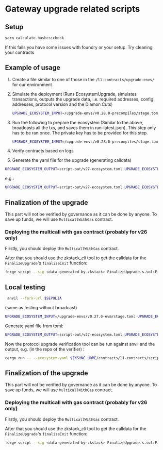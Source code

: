 # Gateway upgrade related scripts

## Setup

```sh
yarn calculate-hashes:check
```

If this fails you have some issues with foundry or your setup. Try cleaning your contracts

## Example of usage

1. Create a file similar to one of those in the `/l1-contracts/upgrade-envs/` for our environment

2. Simulate the deployment (Runs EcosystemUpgrade, simulates transactions, outputs the upgrade data, i.e. required addresses, config addresses, protocol version and the Diamon Cuts)

   ```sh
   UPGRADE_ECOSYSTEM_INPUT=/upgrade-envs/v0.28.0-precompiles/stage.toml UPGRADE_ECOSYSTEM_OUTPUT=/script-out/v28-ecosystem.toml forge script --sig "run()" EcosystemUpgrade --ffi --rpc-url $SEPOLIA --gas-limit 20000000000
   ```

3. Run the following to prepare the ecosystem (Similar to the above, broadcasts all the txs, and saves them in run-latest.json). This step only has to be ran once. The private key has to be provided for this step.

   ```sh
   UPGRADE_ECOSYSTEM_INPUT=/upgrade-envs/v0.28.0-precompiles/stage.toml UPGRADE_ECOSYSTEM_OUTPUT=/script-out/v28-ecosystem.toml forge script --sig "run()" EcosystemUpgrade --ffi --rpc-url $SEPOLIA --gas-limit 20000000000 --broadcast --slow
   ```

4. Verify contracts based on logs

5. Generate the yaml file for the upgrade (generating calldata)

```sh
UPGRADE_ECOSYSTEM_OUTPUT=script-out/v27-ecosystem.toml UPGRADE_ECOSYSTEM_OUTPUT_TRANSACTIONS=broadcast/EcosystemUpgrade.s.sol/<CHAIN_ID>/run-latest.json yarn upgrade-yaml-output-generator
```

e.g.:

```sh
UPGRADE_ECOSYSTEM_OUTPUT=script-out/v27-ecosystem.toml UPGRADE_ECOSYSTEM_OUTPUT_TRANSACTIONS=broadcast/EcosystemUpgrade.s.sol/11155111/run-latest.json yarn upgrade-yaml-output-generator
```

## Finalization of the upgrade

This part will not be verified by governance as it can be done by anyone. To save up funds, we will use `MulticallWithGas` contract.

### Deploying the multicall with gas contract (probably for v26 only)

Firstly, you should deploy the `MulticallWithGas` contract.

After that you should use the zkstack_cli tool to get the calldata for the `FinalizeUpgrade`'s `finalizeInit` function:

```sh
forge script --sig <data-generated-by-zkstack> FinalizeUpgrade.s.sol:FinalizeUpgrade --ffi --rpc-url <rpc-url> --gas-limit 20000000000 --broadcast --slow
```

## Local testing

```sh
 anvil --fork-url $SEPOLIA
```

(same as testing without broadcast)
```sh 
UPGRADE_ECOSYSTEM_INPUT=/upgrade-envs/v0.27.0-evm/stage.toml UPGRADE_ECOSYSTEM_OUTPUT=/script-out/v27-ecosystem.toml forge script --sig "run()" EcosystemUpgrade --ffi --rpc-url localhost:8545 --gas-limit 20000000000 --broadcast --slow --private-key 0xac0974bec39a17e36ba4a6b4d238ff944bacb478cbed5efcae784d7bf4f2ff80
```

Generate yaml file from toml: 
```sh
UPGRADE_ECOSYSTEM_OUTPUT=script-out/v27-ecosystem.toml UPGRADE_ECOSYSTEM_OUTPUT_TRANSACTIONS=broadcast/EcosystemUpgrade.s.sol/11155111/run-latest.json YAML_OUTPUT_FILE=script-out/v27-stage-output.yaml yarn upgrade-yaml-output-generator
```

Now the protocol upgrade verification tool can be run against anvil and the output, e.g. (in the repo of the verifier) :

```sh
cargo run -- --ecosystem-yaml $ZKSYNC_HOME/contracts/l1-contracts/script-out/v27-stage-output.yaml --l1-rpc http://localhost:8545  --era-chain-id 270 --bridgehub-address 0x236D1c3Ff32Bd0Ca26b72Af287E895627c0478cE
```

## Finalization of the upgrade

This part will not be verified by governance as it can be done by anyone. To save up funds, we will use `MulticallWithGas` contract.

### Deploying the multicall with gas contract (probably for v26 only)

Firstly, you should deploy the `MulticallWithGas` contract.

After that you should use the zkstack_cli tool to get the calldata for the `FinalizeUpgrade`'s `finalizeInit` function:

```sh
forge script --sig <data-generated-by-zkstack> FinalizeUpgrade.s.sol:FinalizeUpgrade --ffi --rpc-url <rpc-url> --gas-limit 20000000000 --broadcast --slow
```
